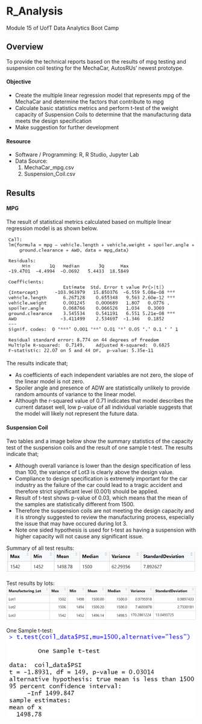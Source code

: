 # R_Analysis
Module 15 of UofT Data Analytics Boot Camp

## Overview
To provide the technical reports based on the results of mpg testing and suspension coil testing for the MechaCar, AutosRUs’ newest prototype.

#### Objective
* Create the multiple linear regression model that represents mpg of the MechaCar and determine the factors that contribute to mpg
* Calculate basic statistics metrics and perform t-test of the weight capacity of Suspension Coils to determine that the manufacturing data meets the design specification
* Make suggestion for further development

#### Resource
* Software / Programming: R, R Studio, Jupyter Lab
* Data Source:
    1. MechaCar_mpg.csv
    2. Suspension_Coil.csv

## Results
#### MPG 
The result of statistical metrics calculated based on multiple linear regression model is as shown below.

![mpg](Image/mpg_stats.png)

The results indicate that;
* As coefficients of each independent variables are not zero, the slope of the linear model is not zero.
* Spoiler angle and presence of ADW are statistically unlikely to provide random amounts of variance to the linear model.
* Although the r-squared value of 0.71 indicates that model describes the current dataset well, low p-value of all individual variable suggests that the model will likely not represent the future data.

#### Suspension Coil
Two tables and a image below show the summary statistics of the capacity test of the suspension coils and the result of one sample t-test. 
The results indicate that;
* Although overall variance is lower than the design specification of less than 100, the variance of Lot3 is clearly above the design value.
* Compliance to design specification is extremely important for the car industry as the failure of the car could lead to a tragic accident and therefore strict significant level (0.001) should be applied.
* Result of t-test shows p-value of 0.03, which means that the mean of the samples are statistically different from 1500.
* Therefore the suspension coils are not meeting the design capacity and it is strongly suggested to review the manufacturing process, especially the issue that may have occured during lot 3.
* Note one sided hypothesis is used for t-test as having a suspension with higher capacity will not cause any significant issue.

Summary of all test results:
![Coil_all](Image/all_coil.png)

Test results by lots:
![Coil_byLot](Image/coil_per_lots.png)

One Sample t-test:
![Coil_ttest](Image/coil_ttest.png)

